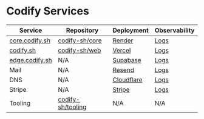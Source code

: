 # Codify Services

| Service  | Repository | Deployment | Observability
| -------- | ---------- | ----------- | -----------
| [core.codify.sh](https://core.codify.sh)     | [codify-sh/core](https://github.com/codify-sh/core) | [Render](https://dashboard.render.com/web/srv-ctfl5hl2ng1s738koivg/events) | [Logs](https://dashboard.render.com/web/srv-ctfl5hl2ng1s738koivg/logs)
| [codify.sh](https://codify.sh) | [codify-sh/web](https://github.com/codify-sh/web) | [Vercel](https://vercel.com/codify-sh/web/deployments) | [Logs](https://console.baselime.io/codify-sh/vercel-codify-sh/default/home?requests={%22filters%22:%22[]%22,%22from%22:%221734297458004%22,%22to%22:%221734301058004%22}&view=requests)
| [edge.codify.sh](https://edge.codify.sh) | N/A | [Supabase](https://supabase.com/dashboard/project/ufebcvbnfoopvrssncfv) | [Logs](https://supabase.com/dashboard/project/ufebcvbnfoopvrssncfv/logs/explorer)
| Mail | N/A | [Resend](https://resend.com/emails) | [Logs](https://resend.com/logs)
| DNS | N/A | [Cloudflare](https://dash.cloudflare.com/3fdc57d9c28cf7f48aac59bb47c02b0b/codify.sh/dns/records) | [Logs](https://dash.cloudflare.com/3fdc57d9c28cf7f48aac59bb47c02b0b/codify.sh/dns/analytics)
| Stripe | N/A | [Stripe](https://dashboard.stripe.com/test/dashboard) | [Logs](https://dashboard.stripe.com/test/payments)
| Tooling | [codify-sh/tooling](https://github.com/codify-sh/tooling) | N/A | N/A |
